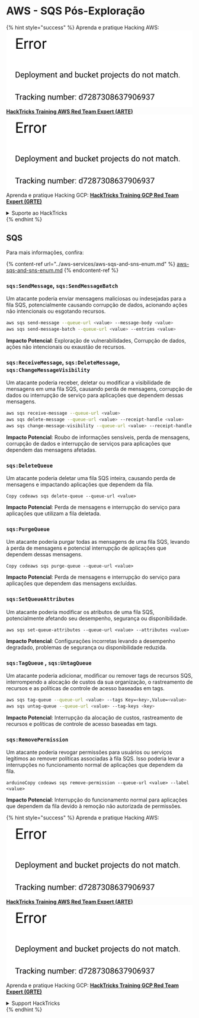# AWS - SQS Pós-Exploração

{% hint style="success" %}
Aprenda e pratique Hacking AWS:<img src="../../../.gitbook/assets/image (1) (1).png" alt="" data-size="line">[**HackTricks Training AWS Red Team Expert (ARTE)**](https://training.hacktricks.xyz/courses/arte)<img src="../../../.gitbook/assets/image (1) (1).png" alt="" data-size="line">\
Aprenda e pratique Hacking GCP: <img src="../../../.gitbook/assets/image (2).png" alt="" data-size="line">[**HackTricks Training GCP Red Team Expert (GRTE)**<img src="../../../.gitbook/assets/image (2).png" alt="" data-size="line">](https://training.hacktricks.xyz/courses/grte)

<details>

<summary>Suporte ao HackTricks</summary>

* Confira os [**planos de assinatura**](https://github.com/sponsors/carlospolop)!
* **Junte-se ao** 💬 [**grupo do Discord**](https://discord.gg/hRep4RUj7f) ou ao [**grupo do telegram**](https://t.me/peass) ou **siga**-nos no **Twitter** 🐦 [**@hacktricks\_live**](https://twitter.com/hacktricks\_live)**.**
* **Compartilhe truques de hacking enviando PRs para os repositórios do** [**HackTricks**](https://github.com/carlospolop/hacktricks) e [**HackTricks Cloud**](https://github.com/carlospolop/hacktricks-cloud).

</details>
{% endhint %}

## SQS

Para mais informações, confira:

{% content-ref url="../aws-services/aws-sqs-and-sns-enum.md" %}
[aws-sqs-and-sns-enum.md](../aws-services/aws-sqs-and-sns-enum.md)
{% endcontent-ref %}

### `sqs:SendMessage`, `sqs:SendMessageBatch`

Um atacante poderia enviar mensagens maliciosas ou indesejadas para a fila SQS, potencialmente causando corrupção de dados, acionando ações não intencionais ou esgotando recursos.
```bash
aws sqs send-message --queue-url <value> --message-body <value>
aws sqs send-message-batch --queue-url <value> --entries <value>
```
**Impacto Potencial**: Exploração de vulnerabilidades, Corrupção de dados, ações não intencionais ou exaustão de recursos.

### `sqs:ReceiveMessage`, `sqs:DeleteMessage`, `sqs:ChangeMessageVisibility`

Um atacante poderia receber, deletar ou modificar a visibilidade de mensagens em uma fila SQS, causando perda de mensagens, corrupção de dados ou interrupção de serviço para aplicações que dependem dessas mensagens.
```bash
aws sqs receive-message --queue-url <value>
aws sqs delete-message --queue-url <value> --receipt-handle <value>
aws sqs change-message-visibility --queue-url <value> --receipt-handle <value> --visibility-timeout <value>
```
**Impacto Potencial**: Roubo de informações sensíveis, perda de mensagens, corrupção de dados e interrupção de serviços para aplicações que dependem das mensagens afetadas.

### `sqs:DeleteQueue`

Um atacante poderia deletar uma fila SQS inteira, causando perda de mensagens e impactando aplicações que dependem da fila.
```arduino
Copy codeaws sqs delete-queue --queue-url <value>
```
**Impacto Potencial**: Perda de mensagens e interrupção do serviço para aplicações que utilizam a fila deletada.

### `sqs:PurgeQueue`

Um atacante poderia purgar todas as mensagens de uma fila SQS, levando à perda de mensagens e potencial interrupção de aplicações que dependem dessas mensagens.
```arduino
Copy codeaws sqs purge-queue --queue-url <value>
```
**Impacto Potencial**: Perda de mensagens e interrupção do serviço para aplicações que dependem das mensagens excluídas.

### `sqs:SetQueueAttributes`

Um atacante poderia modificar os atributos de uma fila SQS, potencialmente afetando seu desempenho, segurança ou disponibilidade.
```arduino
aws sqs set-queue-attributes --queue-url <value> --attributes <value>
```
**Impacto Potencial**: Configurações incorretas levando a desempenho degradado, problemas de segurança ou disponibilidade reduzida.

### `sqs:TagQueue` , `sqs:UntagQueue`

Um atacante poderia adicionar, modificar ou remover tags de recursos SQS, interrompendo a alocação de custos da sua organização, o rastreamento de recursos e as políticas de controle de acesso baseadas em tags.
```bash
aws sqs tag-queue --queue-url <value> --tags Key=<key>,Value=<value>
aws sqs untag-queue --queue-url <value> --tag-keys <key>
```
**Impacto Potencial**: Interrupção da alocação de custos, rastreamento de recursos e políticas de controle de acesso baseadas em tags.

### `sqs:RemovePermission`

Um atacante poderia revogar permissões para usuários ou serviços legítimos ao remover políticas associadas à fila SQS. Isso poderia levar a interrupções no funcionamento normal de aplicações que dependem da fila.
```arduino
arduinoCopy codeaws sqs remove-permission --queue-url <value> --label <value>
```
**Impacto Potencial**: Interrupção do funcionamento normal para aplicações que dependem da fila devido à remoção não autorizada de permissões.

{% hint style="success" %}
Aprenda e pratique Hacking AWS:<img src="../../../.gitbook/assets/image (1) (1).png" alt="" data-size="line">[**HackTricks Training AWS Red Team Expert (ARTE)**](https://training.hacktricks.xyz/courses/arte)<img src="../../../.gitbook/assets/image (1) (1).png" alt="" data-size="line">\
Aprenda e pratique Hacking GCP: <img src="../../../.gitbook/assets/image (2).png" alt="" data-size="line">[**HackTricks Training GCP Red Team Expert (GRTE)**<img src="../../../.gitbook/assets/image (2).png" alt="" data-size="line">](https://training.hacktricks.xyz/courses/grte)

<details>

<summary>Support HackTricks</summary>

* Confira os [**planos de assinatura**](https://github.com/sponsors/carlospolop)!
* **Junte-se ao** 💬 [**grupo do Discord**](https://discord.gg/hRep4RUj7f) ou ao [**grupo do telegram**](https://t.me/peass) ou **siga**-nos no **Twitter** 🐦 [**@hacktricks\_live**](https://twitter.com/hacktricks\_live)**.**
* **Compartilhe truques de hacking enviando PRs para os repositórios do** [**HackTricks**](https://github.com/carlospolop/hacktricks) e [**HackTricks Cloud**](https://github.com/carlospolop/hacktricks-cloud).

</details>
{% endhint %}
